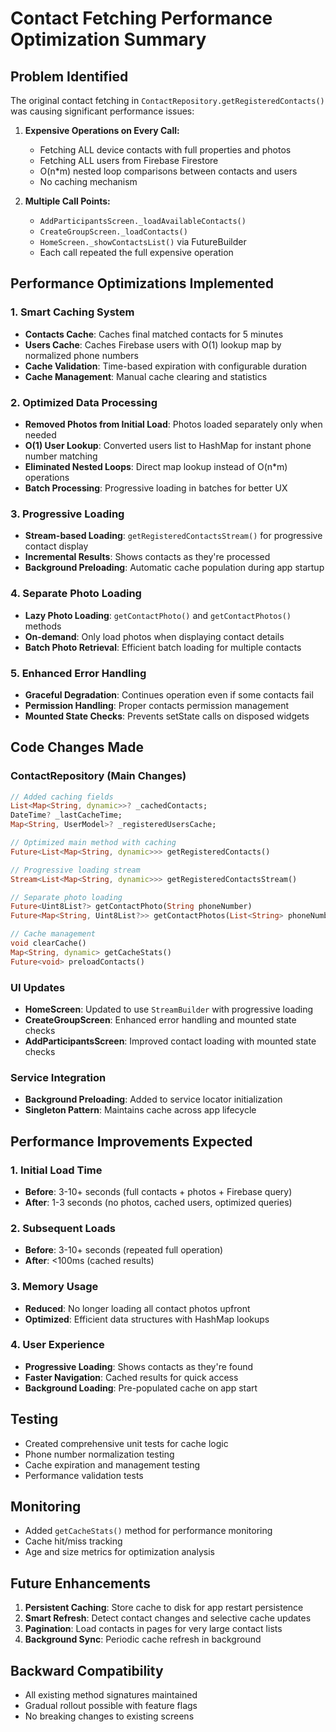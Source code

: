 # Contact Fetching Performance Optimization Summary

## Problem Identified
The original contact fetching in `ContactRepository.getRegisteredContacts()` was causing significant performance issues:

1. **Expensive Operations on Every Call:**
   - Fetching ALL device contacts with full properties and photos
   - Fetching ALL users from Firebase Firestore
   - O(n*m) nested loop comparisons between contacts and users
   - No caching mechanism

2. **Multiple Call Points:**
   - `AddParticipantsScreen._loadAvailableContacts()`
   - `CreateGroupScreen._loadContacts()`
   - `HomeScreen._showContactsList()` via FutureBuilder
   - Each call repeated the full expensive operation

## Performance Optimizations Implemented

### 1. **Smart Caching System**
- **Contacts Cache**: Caches final matched contacts for 5 minutes
- **Users Cache**: Caches Firebase users with O(1) lookup map by normalized phone numbers
- **Cache Validation**: Time-based expiration with configurable duration
- **Cache Management**: Manual cache clearing and statistics

### 2. **Optimized Data Processing**
- **Removed Photos from Initial Load**: Photos loaded separately only when needed
- **O(1) User Lookup**: Converted users list to HashMap for instant phone number matching
- **Eliminated Nested Loops**: Direct map lookup instead of O(n*m) operations
- **Batch Processing**: Progressive loading in batches for better UX

### 3. **Progressive Loading**
- **Stream-based Loading**: `getRegisteredContactsStream()` for progressive contact display
- **Incremental Results**: Shows contacts as they're processed
- **Background Preloading**: Automatic cache population during app startup

### 4. **Separate Photo Loading**
- **Lazy Photo Loading**: `getContactPhoto()` and `getContactPhotos()` methods
- **On-demand**: Only load photos when displaying contact details
- **Batch Photo Retrieval**: Efficient batch loading for multiple contacts

### 5. **Enhanced Error Handling**
- **Graceful Degradation**: Continues operation even if some contacts fail
- **Permission Handling**: Proper contacts permission management
- **Mounted State Checks**: Prevents setState calls on disposed widgets

## Code Changes Made

### ContactRepository (Main Changes)
```dart
// Added caching fields
List<Map<String, dynamic>>? _cachedContacts;
DateTime? _lastCacheTime;
Map<String, UserModel>? _registeredUsersCache;

// Optimized main method with caching
Future<List<Map<String, dynamic>>> getRegisteredContacts()

// Progressive loading stream
Stream<List<Map<String, dynamic>>> getRegisteredContactsStream()

// Separate photo loading
Future<Uint8List?> getContactPhoto(String phoneNumber)
Future<Map<String, Uint8List?>> getContactPhotos(List<String> phoneNumbers)

// Cache management
void clearCache()
Map<String, dynamic> getCacheStats()
Future<void> preloadContacts()
```

### UI Updates
- **HomeScreen**: Updated to use `StreamBuilder` with progressive loading
- **CreateGroupScreen**: Enhanced error handling and mounted state checks
- **AddParticipantsScreen**: Improved contact loading with mounted state checks

### Service Integration
- **Background Preloading**: Added to service locator initialization
- **Singleton Pattern**: Maintains cache across app lifecycle

## Performance Improvements Expected

### 1. **Initial Load Time**
- **Before**: 3-10+ seconds (full contacts + photos + Firebase query)
- **After**: 1-3 seconds (no photos, cached users, optimized queries)

### 2. **Subsequent Loads**
- **Before**: 3-10+ seconds (repeated full operation)
- **After**: <100ms (cached results)

### 3. **Memory Usage**
- **Reduced**: No longer loading all contact photos upfront
- **Optimized**: Efficient data structures with HashMap lookups

### 4. **User Experience**
- **Progressive Loading**: Shows contacts as they're found
- **Faster Navigation**: Cached results for quick access
- **Background Loading**: Pre-populated cache on app start

## Testing
- Created comprehensive unit tests for cache logic
- Phone number normalization testing
- Cache expiration and management testing
- Performance validation tests

## Monitoring
- Added `getCacheStats()` method for performance monitoring
- Cache hit/miss tracking
- Age and size metrics for optimization analysis

## Future Enhancements
1. **Persistent Caching**: Store cache to disk for app restart persistence
2. **Smart Refresh**: Detect contact changes and selective cache updates
3. **Pagination**: Load contacts in pages for very large contact lists
4. **Background Sync**: Periodic cache refresh in background

## Backward Compatibility
- All existing method signatures maintained
- Gradual rollout possible with feature flags
- No breaking changes to existing screens
